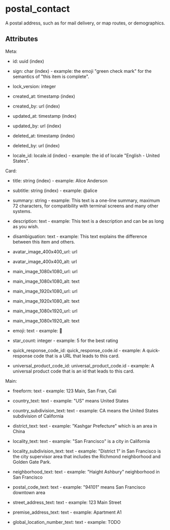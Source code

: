 # postal_contact


A postal address, such as for mail delivery, or map routes, or demographics.


## Attributes

Meta:

  * id: uuid (index)

  * sign: char (index) - example: the emoji "green check mark" for the semantics of "this item is complete".

  * lock_version: integer

  * created_at: timestamp (index)

  * created_by: url (index)

  * updated_at: timestamp (index)

  * updated_by: url (index)

  * deleted_at: timestamp (index)

  * deleted_by: url (index)

  * locale_id: locale.id (index) - example: the id of locale "English - United States".

Card:

  * title: string (index) - example: Alice Anderson

  * subtitle: string (index) - example: @alice

  * summary: string - example: This text is a one-line summary, maximum 72 characters, for compatibility with terminal screens and many other systems.

  * description: text - example: This text is a description and can be as long as you wish.

  * disambiguation: text - example: This text explains the difference between this item and others.

  * avatar_image_400x400_url: url

  * avatar_image_400x400_alt: url

  * main_image_1080x1080_url: url

  * main_image_1080x1080_alt: text

  * main_image_1920x1080_url: url

  * main_image_1920x1080_alt: text

  * main_image_1080x1920_url: url

  * main_image_1080x1920_alt: text

  * emoji: text - example: 🚀

  * star_count: integer - example: 5 for the best rating

  * quick_response_code_id: quick_response_code.id - example: A quick-response code that is a URL that leads to this card.

  * universal_product_code_id: universal_product_code.id - example: A universal product code that is an id that leads to this card.

Main:

  * freeform: text - example: 123 Main, San Fran, Cali

  * country_text: text - example: "US" means United States

  * country_subdivision_text: text - example: CA means the United States subdivision of California

  * district_text: text - example: "Kashgar Prefecture" which is an area in China

  * locality_text: text - example: "San Francisco" is a city in California

  * locality_subdivision_text: text - example: "District 1" in San Francisco is the city supervisor area that includes the Richmond neighborhood and Golden Gate Park.

  * neighborhood_text: text - example: "Haight Ashbury" neighborhood in San Francisco

  * postal_code_text: text - example: "94101" means San Francisco downtown area

  * street_address_text: text - example: 123 Main Street

  * premise_address_text: text - example: Apartment A1

  * global_location_number_text: text - example: TODO


